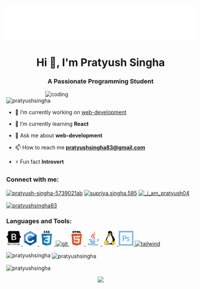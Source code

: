 ![logo](https://github.com/pratyushsingha/pratyushsingha/blob/main/pratyush.gif)
<h1 align="center">Hi 👋, I'm Pratyush Singha</h1>
<h3 align="center">A Passionate Programming Student</h3>
<img align="right" alt="coding" width="400" src="https://cdn.dribbble.com/users/1162077/screenshots/3848914/programmer.gif">
<p align="left"> <img src="https://profile-counter.glitch.me/pratyushsingha/count.svg?" alt="pratyushsingha" /> </p>

- 🔭 I’m currently working on [web-development](https://pratyushsingha.vercel.app)

- 🌱 I’m currently learning **React**

- 💬 Ask me about **web-development**

- 📫 How to reach me **pratyushsingha83@gmail.com**

- ⚡ Fun fact **Introvert**

<h3 align="left">Connect with me:</h3>
<p align="left">
<a href="https://linkedin.com/in/pratyush-singha-5739021ab" target="blank"><img align="center" src="https://raw.githubusercontent.com/rahuldkjain/github-profile-readme-generator/master/src/images/icons/Social/linked-in-alt.svg" alt="pratyush-singha-5739021ab" height="30" width="40" /></a>
<a href="https://fb.com/supriya.singha.585" target="blank"><img align="center" src="https://raw.githubusercontent.com/rahuldkjain/github-profile-readme-generator/master/src/images/icons/Social/facebook.svg" alt="supriya.singha.585" height="30" width="40" /></a>
<a href="https://instagram.com/_i_am_pratyush04" target="blank"><img align="center" src="https://raw.githubusercontent.com/rahuldkjain/github-profile-readme-generator/master/src/images/icons/Social/instagram.svg" alt="_i_am_pratyush04" height="30" width="40" /></a>
</p>
<a href="https://www.hackerrank.com/pratyushsingha83" target="blank"><img align="center" src="https://raw.githubusercontent.com/rahuldkjain/github-profile-readme-generator/master/src/images/icons/Social/hackerrank.svg" alt="pratyushsingha83" height="30" width="40" /></a>

<h3 align="left">Languages and Tools:</h3>
<p align="left"> <a href="https://getbootstrap.com" target="_blank" rel="noreferrer"> <img src="https://raw.githubusercontent.com/devicons/devicon/master/icons/bootstrap/bootstrap-plain-wordmark.svg" alt="bootstrap" width="40" height="40"/> </a> <a href="https://www.cprogramming.com/" target="_blank" rel="noreferrer"> <img src="https://raw.githubusercontent.com/devicons/devicon/master/icons/c/c-original.svg" alt="c" width="40" height="40"/> </a> <a href="https://www.w3schools.com/css/" target="_blank" rel="noreferrer"> <img src="https://raw.githubusercontent.com/devicons/devicon/master/icons/css3/css3-original-wordmark.svg" alt="css3" width="40" height="40"/> </a> <a href="https://git-scm.com/" target="_blank" rel="noreferrer"> <img src="https://www.vectorlogo.zone/logos/git-scm/git-scm-icon.svg" alt="git" width="40" height="40"/> </a> <a href="https://www.w3.org/html/" target="_blank" rel="noreferrer"> <img src="https://raw.githubusercontent.com/devicons/devicon/master/icons/html5/html5-original-wordmark.svg" alt="html5" width="40" height="40"/> </a> <a href="https://www.java.com" target="_blank" rel="noreferrer"> <img src="https://raw.githubusercontent.com/devicons/devicon/master/icons/java/java-original.svg" alt="java" width="40" height="40"/> </a> <a href="https://www.linux.org/" target="_blank" rel="noreferrer"> <img src="https://raw.githubusercontent.com/devicons/devicon/master/icons/linux/linux-original.svg" alt="linux" width="40" height="40"/> </a> <a href="https://www.photoshop.com/en" target="_blank" rel="noreferrer"> <img src="https://raw.githubusercontent.com/devicons/devicon/master/icons/photoshop/photoshop-line.svg" alt="photoshop" width="40" height="40"/> </a> <a href="https://tailwindcss.com/" target="_blank" rel="noreferrer"> <img src="https://www.vectorlogo.zone/logos/tailwindcss/tailwindcss-icon.svg" alt="tailwind" width="40" height="40"/> </a> </p>

<p><img align="left" src="https://github-readme-stats.vercel.app/api/top-langs?username=pratyushsingha&show_icons=true&locale=en&layout=compact" alt="pratyushsingha" /></p>

<p>&nbsp;<img align="center" src="https://github-readme-stats.vercel.app/api?username=pratyushsingha&show_icons=true&locale=en" alt="pratyushsingha" /></p>

<p><img align="center" src="https://github-readme-streak-stats.herokuapp.com/?user=pratyushsingha&" alt="pratyushsingha" /></p>
<div align="center">
  <img src="https://profile-counter.glitch.me/pratyushsingha/count.svg?"  />
</div>
